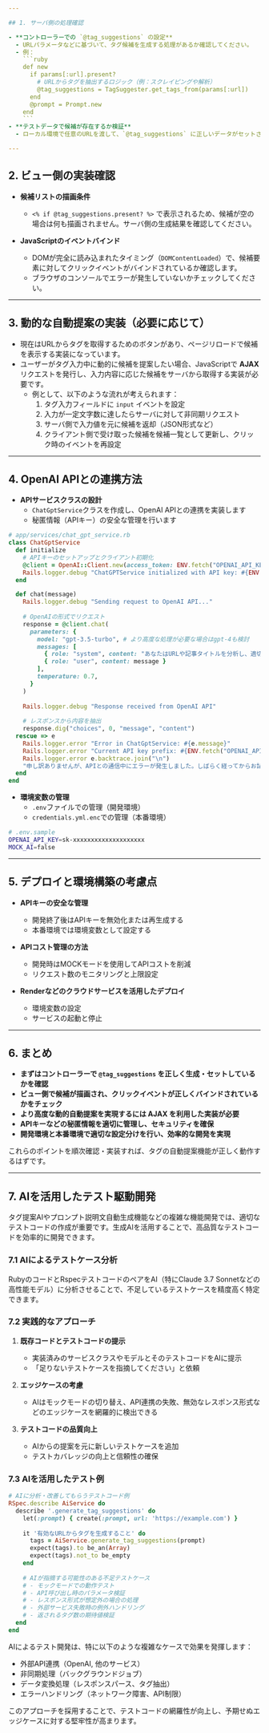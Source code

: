 ```yaml
---

## 1. サーバ側の処理確認

- **コントローラーでの `@tag_suggestions` の設定**  
  - URLパラメータなどに基づいて、タグ候補を生成する処理があるか確認してください。  
  - 例：  
    ```ruby
    def new
      if params[:url].present?
        # URLからタグを抽出するロジック（例：スクレイピングや解析）
        @tag_suggestions = TagSuggester.get_tags_from(params[:url])
      end
      @prompt = Prompt.new
    end
    ```
- **テストデータで候補が存在するか検証**  
  - ローカル環境で任意のURLを渡して、`@tag_suggestions` に正しいデータがセットされているかを確認します。

---
```


## 2. ビュー側の実装確認

- **候補リストの描画条件**  
  - `<% if @tag_suggestions.present? %>` で表示されるため、候補が空の場合は何も描画されません。サーバ側の生成結果を確認してください。
  
- **JavaScriptのイベントバインド**  
  - DOMが完全に読み込まれたタイミング（`DOMContentLoaded`）で、候補要素に対してクリックイベントがバインドされているか確認します。
  - ブラウザのコンソールでエラーが発生していないかチェックしてください。

---

## 3. 動的な自動提案の実装（必要に応じて）

- 現在はURLからタグを取得するためのボタンがあり、ページリロードで候補を表示する実装になっています。  
- ユーザーがタグ入力中に動的に候補を提案したい場合、JavaScriptで **AJAX** リクエストを発行し、入力内容に応じた候補をサーバから取得する実装が必要です。  
  - 例として、以下のような流れが考えられます：  
    1. タグ入力フィールドに `input` イベントを設定  
    2. 入力が一定文字数に達したらサーバに対して非同期リクエスト  
    3. サーバ側で入力値を元に候補を返却（JSON形式など）  
    4. クライアント側で受け取った候補を候補一覧として更新し、クリック時のイベントを再設定

---

## 4. OpenAI APIとの連携方法

- **APIサービスクラスの設計**
  - `ChatGptService`クラスを作成し、OpenAI APIとの連携を実装します
  - 秘匿情報（APIキー）の安全な管理を行います

```ruby
# app/services/chat_gpt_service.rb
class ChatGptService
  def initialize
    # APIキーのセットアップとクライアント初期化
    @client = OpenAI::Client.new(access_token: ENV.fetch("OPENAI_API_KEY"))
    Rails.logger.debug "ChatGPTService initialized with API key: #{ENV.fetch("OPENAI_API_KEY")[0..6]}..."
  end

  def chat(message)
    Rails.logger.debug "Sending request to OpenAI API..."
    
    # OpenAIの形式でリクエスト
    response = @client.chat(
      parameters: {
        model: "gpt-3.5-turbo", # より高度な処理が必要な場合はgpt-4も検討
        messages: [
          { role: "system", content: "あなたはURLや記事タイトルを分析し、適切なタグを提案するAIです。" },
          { role: "user", content: message }
        ],
        temperature: 0.7,
      }
    )
    
    Rails.logger.debug "Response received from OpenAI API"
    
    # レスポンスから内容を抽出
    response.dig("choices", 0, "message", "content")
  rescue => e
    Rails.logger.error "Error in ChatGptService: #{e.message}"
    Rails.logger.error "Current API key prefix: #{ENV.fetch("OPENAI_API_KEY", "")[0..5]}..."
    Rails.logger.error e.backtrace.join("\n")
    "申し訳ありませんが、APIとの通信中にエラーが発生しました。しばらく経ってからお試しください。"
  end
end
```

- **環境変数の管理**
  - `.env`ファイルでの管理（開発環境）
  - `credentials.yml.enc`での管理（本番環境）

```bash
# .env.sample
OPENAI_API_KEY=sk-xxxxxxxxxxxxxxxxxxxx
MOCK_AI=false
```

---

## 5. デプロイと環境構築の考慮点

- **APIキーの安全な管理**
  - 開発終了後はAPIキーを無効化または再生成する
  - 本番環境では環境変数として設定する
  
- **APIコスト管理の方法**
  - 開発時はMOCKモードを使用してAPIコストを削減
  - リクエスト数のモニタリングと上限設定

- **Renderなどのクラウドサービスを活用したデプロイ**
  - 環境変数の設定
  - サービスの起動と停止

---

## 6. まとめ

- **まずはコントローラーで `@tag_suggestions` を正しく生成・セットしているかを確認**  
- **ビュー側で候補が描画され、クリックイベントが正しくバインドされているかをチェック**  
- **より高度な動的自動提案を実現するには AJAX を利用した実装が必要**
- **APIキーなどの秘匿情報を適切に管理し、セキュリティを確保**
- **開発環境と本番環境で適切な設定分けを行い、効率的な開発を実現**

これらのポイントを順次確認・実装すれば、タグの自動提案機能が正しく動作するはずです。

---

## 7. AIを活用したテスト駆動開発

タグ提案AIやプロンプト説明文自動生成機能などの複雑な機能開発では、適切なテストコードの作成が重要です。生成AIを活用することで、高品質なテストコードを効率的に開発できます。

### 7.1 AIによるテストケース分析

RubyのコードとRspecテストコードのペアをAI（特にClaude 3.7 Sonnetなどの高性能モデル）に分析させることで、不足しているテストケースを精度高く特定できます。

### 7.2 実践的なアプローチ

1. **既存コードとテストコードの提示**
   - 実装済みのサービスクラスやモデルとそのテストコードをAIに提示
   - 「足りないテストケースを指摘してください」と依頼

2. **エッジケースの考慮**
   - AIはモックモードの切り替え、API連携の失敗、無効なレスポンス形式などのエッジケースを網羅的に検出できる

3. **テストコードの品質向上**
   - AIからの提案を元に新しいテストケースを追加
   - テストカバレッジの向上と信頼性の確保

### 7.3 AIを活用したテスト例

```ruby
# AIに分析・改善してもらうテストコード例
RSpec.describe AiService do
  describe '.generate_tag_suggestions' do
    let(:prompt) { create(:prompt, url: 'https://example.com') }
    
    it '有効なURLからタグを生成すること' do
      tags = AiService.generate_tag_suggestions(prompt)
      expect(tags).to be_an(Array)
      expect(tags).not_to be_empty
    end
    
    # AIが指摘する可能性のある不足テストケース
    # - モックモードでの動作テスト
    # - API呼び出し時のパラメータ検証
    # - レスポンス形式が想定外の場合の処理
    # - 外部サービス失敗時の例外ハンドリング
    # - 返されるタグ数の期待値検証
  end
end
```

AIによるテスト開発は、特に以下のような複雑なケースで効果を発揮します：

- 外部API連携（OpenAI, 他のサービス）
- 非同期処理（バックグラウンドジョブ）
- データ変換処理（レスポンスパース、タグ抽出）
- エラーハンドリング（ネットワーク障害、API制限）

このアプローチを採用することで、テストコードの網羅性が向上し、予期せぬエッジケースに対する堅牢性が高まります。